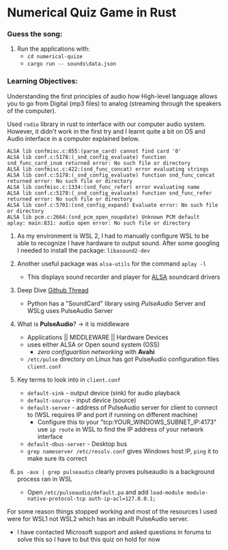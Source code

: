 # Numerical Quiz Game in Rust

### Guess the song:
1. Run the applications with:
    - `cd numerical-quize`
    - `cargo run -- sounds\data.json`

### Learning Objectives:
Understanding the first principles of audio how High-level language allows you to go from Digital (mp3 files) to analog (streaming through the speakers of the computer).

Used `rodio` library in rust to interface with our computer audio system. However, it didn't work in the first try and I learnt quite a bit on OS and Audio interface in a computer explained below.
```
ALSA lib confmisc.c:855:(parse_card) cannot find card '0'
ALSA lib conf.c:5178:(_snd_config_evaluate) function snd_func_card_inum returned error: No such file or directory
ALSA lib confmisc.c:422:(snd_func_concat) error evaluating strings
ALSA lib conf.c:5178:(_snd_config_evaluate) function snd_func_concat returned error: No such file or directory
ALSA lib confmisc.c:1334:(snd_func_refer) error evaluating name
ALSA lib conf.c:5178:(_snd_config_evaluate) function snd_func_refer returned error: No such file or directory
ALSA lib conf.c:5701:(snd_config_expand) Evaluate error: No such file or directory
ALSA lib pcm.c:2664:(snd_pcm_open_noupdate) Unknown PCM default
aplay: main:831: audio open error: No such file or directory
```


1. As my environment is WSL 2, I had to manually configure WSL to be able to recognize I have hardware to output sound. After some googling I needed to install the package: `libasound2-dev`
2. Another useful package was `alsa-utils` for the command `aplay -l`
    - This displays sound recorder and player for  [ALSA](https://en.wikipedia.org/wiki/Advanced_Linux_Sound_Architecture) soundcard drivers
3. Deep Dive [Github Thread](https://github.com/microsoft/WSL/issues/7327)
    - Python has a "SoundCard" library using *PulseAudio* Server and WSLg uses PulseAudio Server
4. What is **PulseAudio**? -> it is middleware
    - Applications || MIDDLEWARE || Hardware Devices
    - uses either ALSA or Open sound system (OSS)
        - *zero configuartion networking* with **Avahi**
    - `/etc/pulse` directory on Linux has got PulseAudio configuration files `client.conf`

5. Key terms to look into in `client.conf`
    - `default-sink` - output device (sink) for audio playback
    - `default-source` - input device (source) 
    - `default-server` - address of PulseAudio server for client to connect to (WSL requires IP and port if running on different machine)
        - Configure this to your "tcp:YOUR_WINDOWS_SUBNET_IP:4173" use `ip route` in WSL to find the IP address of your network interface
    - `default-dbus-server` - Desktop bus
    - `grep nameserver /etc/resolv.conf` gives Windows host IP, `ping` it to make sure its correct

6. `ps -aux | grep pulseaudio` clearly proves pulseaudio is a background process ran in WSL
    - Open `/etc/pulseaudio/default.pa` and add `load-module module-native-protocol-tcp auth-ip-acl=127.0.0.1;`

For some reason things stopped working and most of the resources I used were for WSL1 not WSL2 which has an inbuilt PulseAudio server.
- I have contacted Microsoft support and asked questions in forums to solve this so I have to but this quiz on hold for now

